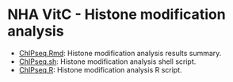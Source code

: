 NHA VitC - Histone modification analysis
========
* [ChIPseq.Rmd](./ChIPseq.md): Histone modification analysis results summary.          
* [ChIPseq.sh](./ChIPseq.sh): Histone modification analysis shell script.          
* [ChIPseq.R](./ChIPseq.R): Histone modification analysis R script.          

